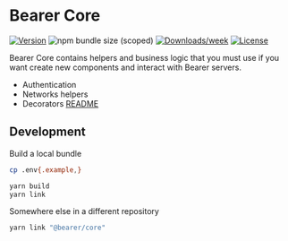 # Bearer Core

[![Version](https://img.shields.io/npm/v/@bearer/core.svg)](https://npmjs.org/package/@bearer/core)
![npm bundle size (scoped)](https://img.shields.io/bundlephobia/minzip/@bearer/core.svg)
[![Downloads/week](https://img.shields.io/npm/dw/@bearer/core.svg)](https://npmjs.org/package/@bearer/core)
[![License](https://img.shields.io/npm/l/@bearer/core.svg)](https://github.com/Bearer/bearer-sdk/packages/cli/blob/master/package.json)


Bearer Core contains helpers and business logic that you must use if you want create new components and interact with Bearer servers.

- Authentication
- Networks helpers
- Decorators [README](./src/README/md)

## Development

Build a local bundle

```bash
cp .env{.example,}

yarn build
yarn link
```

Somewhere else in a different repository

```bash
yarn link "@bearer/core"
```
